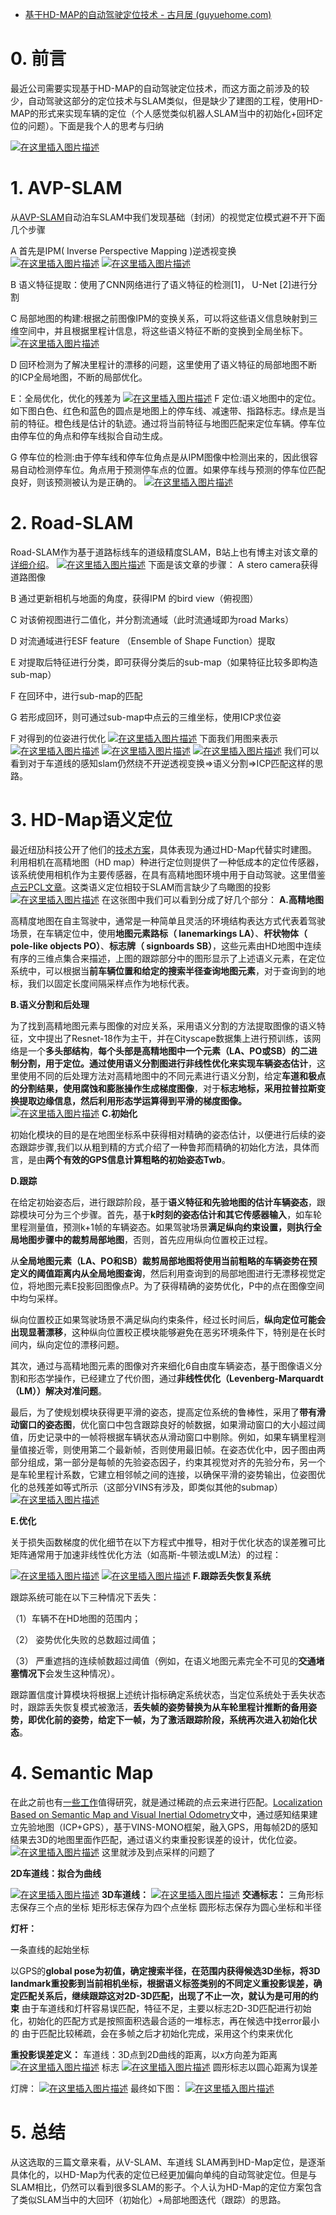 - [基于HD-MAP的自动驾驶定位技术 - 古月居 (guyuehome.com)](https://www.guyuehome.com/35445)

# 0. 前言

最近公司需要实现基于HD-MAP的自动驾驶定位技术，而这方面之前涉及的较少，自动驾驶这部分的定位技术与SLAM类似，但是缺少了建图的工程，使用HD-MAP的形式来实现车辆的定位（个人感觉类似机器人SLAM当中的初始化+回环定位的问题）。下面是我个人的思考与归纳

[![在这里插入图片描述](https://img-blog.csdnimg.cn/501e09be1ed549599c0ab798cb8af1a2.png?x-oss-process=image/watermark,type_ZHJvaWRzYW5zZmFsbGJhY2s,shadow_50,text_Q1NETiBASGVybWl0X1JhYmJpdA==,size_20,color_FFFFFF,t_70,g_se,x_16)](https://img-blog.csdnimg.cn/501e09be1ed549599c0ab798cb8af1a2.png?x-oss-process=image/watermark,type_ZHJvaWRzYW5zZmFsbGJhY2s,shadow_50,text_Q1NETiBASGVybWl0X1JhYmJpdA==,size_20,color_FFFFFF,t_70,g_se,x_16)

# 1. AVP-SLAM

从[AVP-SLAM](https://arxiv.org/pdf/2007.01813.pdf)自动泊车SLAM中我们发现基础（封闭）的视觉定位模式避不开下面几个步骤

A 首先是IPM( Inverse Perspective Mapping )逆透视变换
[![在这里插入图片描述](https://img-blog.csdnimg.cn/17bb52c116c64684afb8f6ff42c09fff.png)](https://img-blog.csdnimg.cn/17bb52c116c64684afb8f6ff42c09fff.png)
[![在这里插入图片描述](https://img-blog.csdnimg.cn/145379114e9240f692e332e306d55e68.png)](https://img-blog.csdnimg.cn/145379114e9240f692e332e306d55e68.png)

B 语义特征提取：使用了CNN网络进行了语义特征的检测[1]， U-Net [2]进行分割

C 局部地图的构建:根据之前图像IPM的变换关系，可以将这些语义信息映射到三维空间中，并且根据里程计信息，将这些语义特征不断的变换到全局坐标下。
[![在这里插入图片描述](https://img-blog.csdnimg.cn/ceec5e257f814f3fa921b70ac57cc9df.png?x-oss-process=image/watermark,type_ZHJvaWRzYW5zZmFsbGJhY2s,shadow_50,text_Q1NETiBASGVybWl0X1JhYmJpdA==,size_14,color_FFFFFF,t_70,g_se,x_16)](https://img-blog.csdnimg.cn/ceec5e257f814f3fa921b70ac57cc9df.png?x-oss-process=image/watermark,type_ZHJvaWRzYW5zZmFsbGJhY2s,shadow_50,text_Q1NETiBASGVybWl0X1JhYmJpdA==,size_14,color_FFFFFF,t_70,g_se,x_16)

D 回环检测为了解决里程计的漂移的问题，这里使用了语义特征的局部地图不断的ICP全局地图，不断的局部优化。

E：全局优化，优化的残差为
[![在这里插入图片描述](https://img-blog.csdnimg.cn/883ba8791c9d495689f5e0bb5e193c47.png)](https://img-blog.csdnimg.cn/883ba8791c9d495689f5e0bb5e193c47.png)
F 定位:语义地图中的定位。如下图白色、红色和蓝色的圆点是地图上的停车线、减速带、指路标志。绿点是当前的特征。橙色线是估计的轨迹。通过将当前特征与地图匹配来定位车辆。停车位由停车位的角点和停车线拟合自动生成。

G 停车位的检测:由于停车线和停车位角点是从IPM图像中检测出来的，因此很容易自动检测停车位。角点用于预测停车点的位置。如果停车线与预测的停车位匹配良好，则该预测被认为是正确的。
[![在这里插入图片描述](https://img-blog.csdnimg.cn/b21234ea05c74cb7a71669757e88e40a.png)](https://img-blog.csdnimg.cn/b21234ea05c74cb7a71669757e88e40a.png)

# 2. Road-SLAM

Road-SLAM作为基于道路标线车的道级精度SLAM，B站上也有博主对该文章的[详细介绍](https://www.bilibili.com/video/av52887955/)。
[![在这里插入图片描述](https://img-blog.csdnimg.cn/a0945602e5414f81a36bab02b5a66c1d.png)](https://img-blog.csdnimg.cn/a0945602e5414f81a36bab02b5a66c1d.png)
下面是该文章的步骤：
A stero camera获得道路图像

B 通过更新相机与地面的角度，获得IPM 的bird view（俯视图）

C 对该俯视图进行二值化，并分割流通域（此时流通域即为road Marks）

D 对流通域进行ESF feature （Ensemble of Shape Function）提取

E 对提取后特征进行分类，即可获得分类后的sub-map（如果特征比较多即构造sub-map）

F 在回环中，进行sub-map的匹配

G 若形成回环，则可通过sub-map中点云的三维坐标，使用ICP求位姿

F 对得到的位姿进行优化
[![在这里插入图片描述](https://img-blog.csdnimg.cn/123480f092c84b05a5eb04286afcec86.png)](https://img-blog.csdnimg.cn/123480f092c84b05a5eb04286afcec86.png)
下面我们用图来表示
[![在这里插入图片描述](https://img-blog.csdnimg.cn/28eaa3a260874856bedfc2ac7b249bdb.png)](https://img-blog.csdnimg.cn/28eaa3a260874856bedfc2ac7b249bdb.png)
[![在这里插入图片描述](https://img-blog.csdnimg.cn/25299719314e4340911c12b74a79c820.png)](https://img-blog.csdnimg.cn/25299719314e4340911c12b74a79c820.png)
[![在这里插入图片描述](https://img-blog.csdnimg.cn/31aec2832c814663ae2f524d57ea53cd.png)](https://img-blog.csdnimg.cn/31aec2832c814663ae2f524d57ea53cd.png)
我们可以看到对于车道线的感知slam仍然绕不开逆透视变换=>语义分割=>ICP匹配这样的思路。

# 3. HD-Map语义定位

最近纽劢科技公开了他们的[技术方案](https://www.bilibili.com/video/BV11A411c7Dq/)，具体表现为通过HD-Map代替实时建图。利用相机在高精地图（HD map）种进行定位则提供了一种低成本的定位传感器，该系统使用相机作为主要传感器，在具有高精地图环境中用于自动驾驶。这里借鉴[点云PCL文章](https://mp.weixin.qq.com/s/frQTLx4PHki2YItQ_Hw00Q)。这类语义定位相较于SLAM而言缺少了鸟瞰图的投影
[![在这里插入图片描述](https://img-blog.csdnimg.cn/11f4c7002761415c9cb2bbb8642c81f1.png)](https://img-blog.csdnimg.cn/11f4c7002761415c9cb2bbb8642c81f1.png)
在这张图中我们可以看到分成了好几个部分：
**A.高精地图**

高精度地图在自主驾驶中，通常是一种简单且灵活的环境结构表达方式代表着驾驶场景，在车辆定位中，使用**地图元素路标（ lanemarkings LA）**、**杆状物体（ pole-like objects PO）**、**标志牌（ signboards SB）**，这些元素由HD地图中连续有序的三维点集合来描述，上图的跟踪部分中的图形显示了上述语义元素，在定位系统中，可以根据当**前车辆位置和给定的搜索半径查询地图元素**，对于查询到的地标，我们以固定长度间隔采样点作为地标代表。

**B.语义分割和后处理**

为了找到高精地图元素与图像的对应关系，采用语义分割的方法提取图像的语义特征，文中提出了Resnet-18作为主干，并在Cityscape数据集上进行预训练，该网络是一个**多头部结构**，**每个头部是高精地图中一个元素（LA、PO或SB）的二进制分割，用于定位。通过使用语义分割图进行非线性优化来实现车辆姿态估计**，这里使用不同的后处理方法对高精地图中的不同元素进行语义分割，给定**车道和极点的分割结果，使用腐蚀和膨胀操作生成梯度图像**，对于**标志地标，采用拉普拉斯变换提取边缘信息，然后利用形态学运算得到平滑的梯度图像。**
[![在这里插入图片描述](https://img-blog.csdnimg.cn/99b50956dded4f609838711e2967ed23.png)](https://img-blog.csdnimg.cn/99b50956dded4f609838711e2967ed23.png)
**C.初始化**

初始化模块的目的是在地图坐标系中获得相对精确的姿态估计，以便进行后续的姿态跟踪步骤,我们以从粗到精的方式介绍了一种鲁邦而精确的初始化方法，具体而言，是由**两个有效的GPS信息计算粗略的初始姿态Twb**。

**D.跟踪**

在给定初始姿态后，进行跟踪阶段，基于**语义特征和先验地图的估计车辆姿态**，跟踪模块可分为三个步骤。首先，基于**k时刻的姿态估计和其它传感器输入**，如车轮里程测量值，预测k+1帧的车辆姿态。如果驾驶场景**满足纵向约束设置，则执行全局地图步骤中的裁剪局部地图**，否则，首先应用纵向位置校正过程。

从**全局地图元素（LA、PO和SB）裁剪局部地图将使用当前粗略的车辆姿势在预定义的阈值距离内从全局地图查询**，然后利用查询到的局部地图进行无漂移视觉定位，将地图元素E投影回图像点P。为了获得精确的姿势优化，P中的点在图像空间中均匀采样。

纵向位置校正如果驾驶场景不满足纵向约束条件，经过长时间后，**纵向定位可能会出现显著漂移**，这种纵向位置校正模块能够避免在恶劣环境条件下，特别是在长时间内，纵向定位的漂移问题。

其次，通过与高精地图元素的图像对齐来细化6自由度车辆姿态，基于图像语义分割和形态学操作，已经建立了代价图，通过**非线性优化（Levenberg-Marquardt（LM））解决对准问题**。

最后，为了使规划模块获得更平滑的姿态，提高定位系统的鲁棒性，采用了**带有滑动窗口的姿态图**，优化窗口中包含跟踪良好的帧数据，如果滑动窗口的大小超过阈值，历史记录中的一帧将根据车辆状态从滑动窗口中剔除。例如，如果车辆里程测量值接近零，则使用第二个最新帧，否则使用最旧帧。在姿态优化中，因子图由两部分组成，第一部分是每帧的先验姿态因子，约束其视觉对齐的先验分布，另一个是车轮里程计系数，它建立相邻帧之间的连接，以确保平滑的姿势输出，位姿图优化的总残差如等式所示（这部分VINS有涉及，即类似其他的submap）
[![在这里插入图片描述](https://img-blog.csdnimg.cn/900193189deb49cbaa7f0cb6de828d50.png)](https://img-blog.csdnimg.cn/900193189deb49cbaa7f0cb6de828d50.png)

**E.优化**

关于损失函数梯度的优化细节在以下方程式中推导，相对于优化状态的误差雅可比矩阵通常用于加速非线性优化方法（如高斯-牛顿法或LM法）的过程：

[![在这里插入图片描述](https://img-blog.csdnimg.cn/ce287cec43344489b0e0d4accf05ead2.png)](https://img-blog.csdnimg.cn/ce287cec43344489b0e0d4accf05ead2.png)
[![在这里插入图片描述](https://img-blog.csdnimg.cn/ce34d7985b9e47f48dfd9a1fefa653cf.png)](https://img-blog.csdnimg.cn/ce34d7985b9e47f48dfd9a1fefa653cf.png)
**F.跟踪丢失恢复系统**

跟踪系统可能在以下三种情况下丢失：

（1）车辆不在HD地图的范围内；

（2） 姿势优化失败的总数超过阈值；

（3） 严重遮挡的连续帧数超过阈值（例如，在语义地图元素完全不可见的**交通堵塞情况下**会发生这种情况）。

跟踪置信度计算模块将根据上述统计指标确定系统状态，当定位系统处于丢失状态时，跟踪丢失恢复模式被激活，**丢失帧的姿势替换为从车轮里程计推断的备用姿势，即优化前的姿势，给定下一帧，为了激活跟踪阶段，系统再次进入初始化状态**。

# 4. Semantic Map

在此之前也有[一些工作](https://blog.csdn.net/weixin_43900210/article/details/109764977)值得研究，就是通过稀疏的点云来进行匹配。[Localization Based on Semantic Map and Visual Inertial Odometry](https://ieeexplore.ieee.org/abstract/document/8545148)文中，通过感知结果建立先验地图（ICP+GPS），基于VINS-MONO框架，融入GPS，用每帧2D的感知结果去3D的地图里面作匹配，通过语义约束重投影误差的设计，优化位姿。
[![在这里插入图片描述](https://img-blog.csdnimg.cn/8d87284dabca478b804b0f6eada31a58.png)](https://img-blog.csdnimg.cn/8d87284dabca478b804b0f6eada31a58.png)
这里就涉及到点采样的问题了

**2D车道线：拟合为曲线**

[![在这里插入图片描述](https://img-blog.csdnimg.cn/53f93e8902a4417aa12cffc8c7d21471.png)](https://img-blog.csdnimg.cn/53f93e8902a4417aa12cffc8c7d21471.png)
**3D车道线：**
[![在这里插入图片描述](https://img-blog.csdnimg.cn/5d074e5bbd8a4f5488a2c7a4161245d2.png)](https://img-blog.csdnimg.cn/5d074e5bbd8a4f5488a2c7a4161245d2.png)
**交通标志：**
三角形标志保存三个点的坐标
矩形标志保存为四个点坐标
圆形标志保存为圆心坐标和半径

**灯杆：**

一条直线的起始坐标

以GPS的**global pose为初值，确定搜索半径，在范围内获得候选3D坐标，将3D landmark重投影到当前相机坐标，根据语义标签类别的不同定义重投影误差，确定匹配关系后，继续跟踪这对2D-3D匹配，出现了不止一次，就认为是可用的约束**
由于车道线和灯杆容易误匹配，特征不足，主要以标志2D-3D匹配进行初始化，初始化的匹配方式是按照面积选最合适的一堆标志，再在候选中找error最小的
由于匹配比较稀疏，会在多帧之后才初始化完成，采用这个约束来优化

**重投影误差定义：**
车道线：3D点到2D曲线的距离，以x方向差为距离
[![在这里插入图片描述](https://img-blog.csdnimg.cn/4813ccaf3c674b82b1e6ac8c7c8a92d7.png)](https://img-blog.csdnimg.cn/4813ccaf3c674b82b1e6ac8c7c8a92d7.png)
标志
[![在这里插入图片描述](https://img-blog.csdnimg.cn/81b0a7e3c88040eb99b9f4d2de6f542b.png)](https://img-blog.csdnimg.cn/81b0a7e3c88040eb99b9f4d2de6f542b.png)
圆形标志以圆心距离为误差

灯牌：
[![在这里插入图片描述](https://img-blog.csdnimg.cn/c95524aed5fb4790a4d1750708f4e834.png)](https://img-blog.csdnimg.cn/c95524aed5fb4790a4d1750708f4e834.png)
最终如下图：
[![在这里插入图片描述](https://img-blog.csdnimg.cn/938883c37949425f80bf69125ac26258.png?x-oss-process=image/watermark,type_ZHJvaWRzYW5zZmFsbGJhY2s,shadow_50,text_Q1NETiBASGVybWl0X1JhYmJpdA==,size_14,color_FFFFFF,t_70,g_se,x_16)](https://img-blog.csdnimg.cn/938883c37949425f80bf69125ac26258.png?x-oss-process=image/watermark,type_ZHJvaWRzYW5zZmFsbGJhY2s,shadow_50,text_Q1NETiBASGVybWl0X1JhYmJpdA==,size_14,color_FFFFFF,t_70,g_se,x_16)

# 5. 总结

从这选取的三篇文章来看，从V-SLAM、车道线 SLAM再到HD-Map定位，是逐渐具体化的，以HD-Map为代表的定位已经更加偏向单纯的自动驾驶定位。但是与SLAM相比，仍然可以看到很多SLAM的影子。个人认为HD-Map的定位方案包含了类似SLAM当中的大回环（初始化）+局部地图迭代（跟踪）的思路。